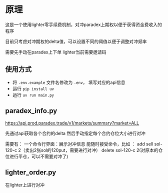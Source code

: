 # 原理

这是一个使用lighter零手续费机制，对冲paradex上期权以便于获得资金费收入的程序

目前只考虑对冲期权的delta值，可以设置不同的阈值以便于调整对冲频率

需要先手动在paradex上下单
lighter当前需要邀请码

## 使用方式

+ 将 `.env.example` 文件名修改为 `.env`， 填写对应的api信息
+ 运行 `pip install uv`
+ 运行 `uv run main.py`

## paradex_info.py

https://api.prod.paradex.trade/v1/markets/summary?market=ALL

先通过api获取各个合约的delta
然后手动指定每个合约仓位大小进行对冲

需要有：
一个命令行界面：展示对冲信息
能随时接受命令，比如 ：
add sell sol-120-c 2（卖出2张sol的120put，需要进行对冲）
delete sol-120-c 2(对原本的仓位进行平仓，可以不需要对冲了)


## lighter_order.py

在lighter上进行对冲